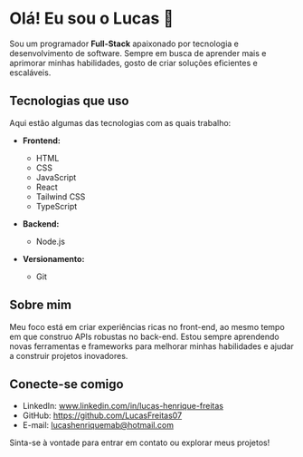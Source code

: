 # Olá! Eu sou o Lucas 👋

Sou um programador **Full-Stack** apaixonado por tecnologia e desenvolvimento de software. Sempre em busca de aprender mais e aprimorar minhas habilidades, gosto de criar soluções eficientes e escaláveis.

## Tecnologias que uso

Aqui estão algumas das tecnologias com as quais trabalho:

- **Frontend:**
  - HTML
  - CSS
  - JavaScript
  - React
  - Tailwind CSS
  - TypeScript

- **Backend:**
  - Node.js

- **Versionamento:**
  - Git

## Sobre mim

Meu foco está em criar experiências ricas no front-end, ao mesmo tempo em que construo APIs robustas no back-end. Estou sempre aprendendo novas ferramentas e frameworks para melhorar minhas habilidades e ajudar a construir projetos inovadores.


## Conecte-se comigo

- LinkedIn: www.linkedin.com/in/lucas-henrique-freitas
- GitHub: https://github.com/LucasFreitas07
- E-mail: lucashenriquemab@hotmail.com

Sinta-se à vontade para entrar em contato ou explorar meus projetos!
